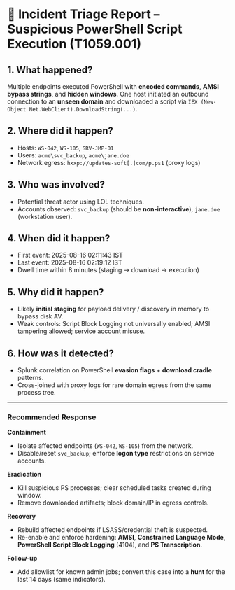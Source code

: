 # 📝 Incident Triage Report – Suspicious PowerShell Script Execution (T1059.001)

## 1. What happened?
Multiple endpoints executed PowerShell with **encoded commands**, **AMSI bypass strings**, and **hidden windows**. One host initiated an outbound connection to an **unseen domain** and downloaded a script via `IEX (New-Object Net.WebClient).DownloadString(...)`.

## 2. Where did it happen?
- Hosts: `WS-042`, `WS-105`, `SRV-JMP-01`
- Users: `acme\svc_backup`, `acme\jane.doe`
- Network egress: `hxxp://updates-soft[.]com/p.ps1` (proxy logs)

## 3. Who was involved?
- Potential threat actor using LOL techniques.
- Accounts observed: `svc_backup` (should be **non-interactive**), `jane.doe` (workstation user).

## 4. When did it happen?
- First event: 2025-08-16 02:11:43 IST
- Last event: 2025-08-16 02:19:12 IST
- Dwell time within 8 minutes (staging → download → execution)

## 5. Why did it happen?
- Likely **initial staging** for payload delivery / discovery in memory to bypass disk AV.
- Weak controls: Script Block Logging not universally enabled; AMSI tampering allowed; service account misuse.

## 6. How was it detected?
- Splunk correlation on PowerShell **evasion flags** + **download cradle** patterns.
- Cross-joined with proxy logs for rare domain egress from the same process tree.

---

### Recommended Response
**Containment**
- Isolate affected endpoints (`WS-042`, `WS-105`) from the network.
- Disable/reset `svc_backup`; enforce **logon type** restrictions on service accounts.

**Eradication**
- Kill suspicious PS processes; clear scheduled tasks created during window.
- Remove downloaded artifacts; block domain/IP in egress controls.

**Recovery**
- Rebuild affected endpoints if LSASS/credential theft is suspected.
- Re-enable and enforce hardening: **AMSI**, **Constrained Language Mode**, **PowerShell Script Block Logging** (4104), and **PS Transcription**.

**Follow-up**
- Add allowlist for known admin jobs; convert this case into a **hunt** for the last 14 days (same indicators).
